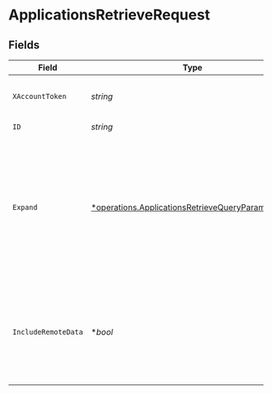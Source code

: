 # ApplicationsRetrieveRequest


## Fields

| Field                                                                                                                      | Type                                                                                                                       | Required                                                                                                                   | Description                                                                                                                |
| -------------------------------------------------------------------------------------------------------------------------- | -------------------------------------------------------------------------------------------------------------------------- | -------------------------------------------------------------------------------------------------------------------------- | -------------------------------------------------------------------------------------------------------------------------- |
| `XAccountToken`                                                                                                            | *string*                                                                                                                   | :heavy_check_mark:                                                                                                         | Token identifying the end user.                                                                                            |
| `ID`                                                                                                                       | *string*                                                                                                                   | :heavy_check_mark:                                                                                                         | N/A                                                                                                                        |
| `Expand`                                                                                                                   | [*operations.ApplicationsRetrieveQueryParamExpand](../../../pkg/models/operations/applicationsretrievequeryparamexpand.md) | :heavy_minus_sign:                                                                                                         | Which relations should be returned in expanded form. Multiple relation names should be comma separated without spaces.     |
| `IncludeRemoteData`                                                                                                        | **bool*                                                                                                                    | :heavy_minus_sign:                                                                                                         | Whether to include the original data Merge fetched from the third-party to produce these models.                           |